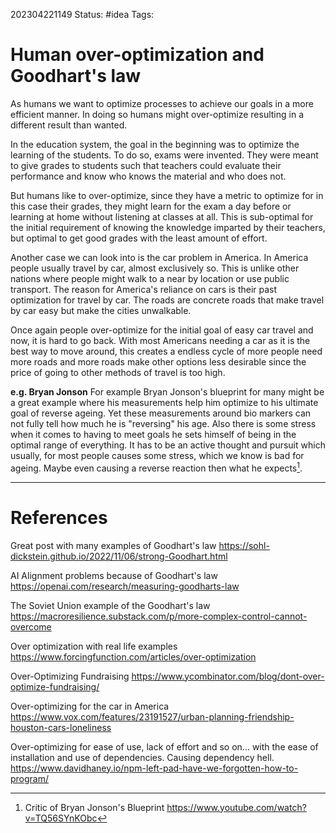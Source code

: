 202304221149
Status: #idea
Tags: 

# Human over-optimization and Goodhart's law

As humans we want to optimize processes to achieve our goals in a more efficient manner. In doing so humans might over-optimize resulting in a different result than wanted.

In the education system, the goal in the beginning was to optimize the learning of the students. To do so, exams were invented. They were meant to give grades to students such that teachers could evaluate their performance and know who knows the material and who does not. 

But humans like to over-optimize, since they have a metric to optimize for in this case their grades, they might learn for the exam a day before or learning at home without listening at classes at all. This is sub-optimal for the initial requirement of knowing the knowledge imparted by their teachers, but optimal to get good grades with the least amount of effort. 

Another case we can look into is the car problem in America. In America people usually travel by car, almost exclusively so. This is unlike other nations where people might walk to a near by location or use public transport. 
The reason for America's reliance on cars is their past optimization for travel by car. The roads are concrete roads that make travel by car easy but make the cities unwalkable. 

Once again people over-optimize for the initial goal of easy car travel and now, it is hard to go back. With most Americans needing a car as it is the best way to move around, this creates a endless cycle of more people need more roads and more roads make other options less desirable since the price of going to other methods of travel is too high. 



**e.g. Bryan Jonson**
For example Bryan Jonson's blueprint for many might be a great example where his measurements help him optimize to his ultimate goal of reverse ageing. Yet these measurements around bio markers can not fully tell how much he is "reversing" his age. Also there is some stress when it comes to having to meet goals he sets himself of being in the optimal range of everything. It has to be an active thought and pursuit which usually, for most people causes some stress, which we know is bad for ageing. Maybe even causing a reverse reaction then what he expects[^2].




---
# References

[^2]: Critic of Bryan Jonson's Blueprint https://www.youtube.com/watch?v=TQ56SYnKObc


Great post with many examples of Goodhart's law
https://sohl-dickstein.github.io/2022/11/06/strong-Goodhart.html

AI Alignment problems because of Goodhart's law
https://openai.com/research/measuring-goodharts-law

The Soviet Union example of the Goodhart's law
https://macroresilience.substack.com/p/more-complex-control-cannot-overcome

Over optimization with real life examples
https://www.forcingfunction.com/articles/over-optimization

Over-Optimizing Fundraising
https://www.ycombinator.com/blog/dont-over-optimize-fundraising/

Over-optimizing for the car in America
https://www.vox.com/features/23191527/urban-planning-friendship-houston-cars-loneliness

Over-optimizing for ease of use, lack of effort and so on... with the ease of installation and use of dependencies. Causing dependency hell.
https://www.davidhaney.io/npm-left-pad-have-we-forgotten-how-to-program/